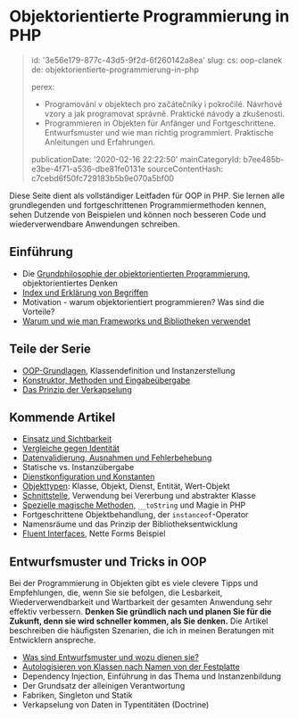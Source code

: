 Objektorientierte Programmierung in PHP
=======================================

> id: '3e56e179-877c-43d5-9f2d-6f260142a8ea'
> slug:
> 	cs: oop-clanek
> 	de: objektorientierte-programmierung-in-php
> 
> perex:
> 	- Programování v objektech pro začátečníky i pokročilé. Návrhové vzory a jak programovat správně. Praktické návody a zkušenosti.
> 	- Programmieren in Objekten für Anfänger und Fortgeschrittene. Entwurfsmuster und wie man richtig programmiert. Praktische Anleitungen und Erfahrungen.
> 
> publicationDate: '2020-02-16 22:22:50'
> mainCategoryId: b7ee485b-e3be-4f71-a536-dbe81fe0131e
> sourceContentHash: c7cebd6f50fc729183b5b9e070a5bf00

Diese Seite dient als vollständiger Leitfaden für OOP in PHP. Sie lernen alle grundlegenden und fortgeschrittenen Programmiermethoden kennen, sehen Dutzende von Beispielen und können noch besseren Code und wiederverwendbare Anwendungen schreiben.

Einführung
--------------------

- Die <a href="/philosophy-oop">Grundphilosophie der objektorientierten Programmierung</a>, objektorientiertes Denken
- <a href="/oop-concepts">Index und Erklärung von Begriffen</a>
- Motivation - warum objektorientiert programmieren? Was sind die Vorteile?
- <a href="/proc-use-frameworks">Warum und wie man Frameworks und Bibliotheken verwendet</a>

Teile der Serie
------------

- <a href="/uvod-do-oop">OOP-Grundlagen</a>, Klassendefinition und Instanzerstellung
- <a href="/methods-and-passing-input">Konstruktor, Methoden und Eingabeübergabe</a>
- <a href="/verkapselung">Das Prinzip der Verkapselung</a>

Kommende Artikel
-------------------

- <a href="/Einsatz-und-Sichtbarkeit">Einsatz und Sichtbarkeit</a>
- <a href="/Vergleiche-gegen-Identität-oop">Vergleiche gegen Identität</a>
- <a href="/ausnahmen">Datenvalidierung, Ausnahmen und Fehlerbehebung</a>
- Statische vs. Instanzübergabe
- <a href="/service-konfiguration">Dienstkonfiguration und Konstanten</a>
- <a href="/objekt-typen">Objekttypen</a>: Klasse, Objekt, Dienst, Entität, Wert-Objekt
- <a href="/interface">Schnittstelle</a>, Verwendung bei Vererbung und abstrakter Klasse
- <a href="/magicke-methods-oop">Spezielle magische Methoden</a>, `__toString` und Magie in PHP
- Fortgeschrittene Objektbehandlung, der `instanceof`-Operator
- Namensräume und das Prinzip der Bibliotheksentwicklung
- <a href="/fluent-interfaces">Fluent Interfaces</a>, Nette Forms Beispiel

Entwurfsmuster und Tricks in OOP
----------------------------

Bei der Programmierung in Objekten gibt es viele clevere Tipps und Empfehlungen, die, wenn Sie sie befolgen, die Lesbarkeit, Wiederverwendbarkeit und Wartbarkeit der gesamten Anwendung sehr effektiv verbessern. **Denken Sie gründlich nach und planen Sie für die Zukunft, denn sie wird schneller kommen, als Sie denken.** Die Artikel beschreiben die häufigsten Szenarien, die ich in meinen Beratungen mit Entwicklern anspreche.

- <a href="/design-patterns">Was sind Entwurfsmuster und wozu dienen sie?</a>
- <a href="/autoloading-trid">Autologisieren von Klassen nach Namen von der Festplatte</a>
- Dependency Injection, Einführung in das Thema und Instanzenbildung
- Der Grundsatz der alleinigen Verantwortung
- Fabriken, Singleton und Statik
- Verkapselung von Daten in Typentitäten (Doctrine)
